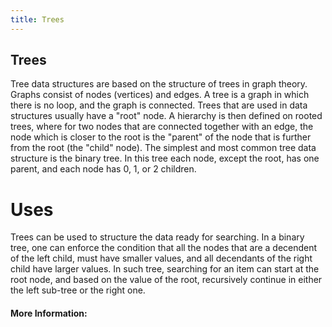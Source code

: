 ```yaml
---
title: Trees
---
```

## Trees

Tree data structures are based on the structure of trees in graph theory. Graphs consist of nodes (vertices) and edges. A tree is a graph in which there is no loop, and the graph is connected.
Trees that are used in data structures usually have a "root" node. A hierarchy is then defined on rooted trees, where for two nodes that are connected together with an edge, the node which is closer to the root is the "parent" of the node that is further from the root (the "child" node).
The simplest and most common tree data structure is the binary tree. In this tree each node, except the root, has one parent, and each node has 0, 1, or 2 children.

# Uses

Trees can be used to structure the data ready for searching. In a binary tree, one can enforce the condition that all the nodes that are a decendent of the left child, must have smaller values, and all decendants of the right child have larger values. In such tree, searching for an item can start at the root node, and based on the value of the root, recursively continue in either the left sub-tree or the right one.

#### More Information:
<!-- Please add any articles you think might be helpful to read before writing the article -->


